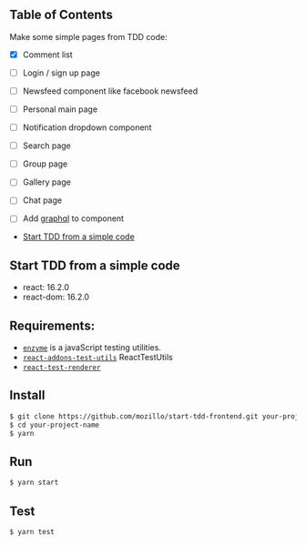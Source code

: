 ## Table of Contents
Make some simple pages from TDD code:
- [x] Comment list
- [ ] Login / sign up page
- [ ] Newsfeed component like facebook newsfeed
- [ ] Personal main page
- [ ] Notification dropdown component
- [ ] Search page
- [ ] Group page
- [ ] Gallery page
- [ ] Chat page
- [ ] Add [graphql](https://facebook.github.io/graphql/October2016/) to component


- [Start TDD from a simple code](#start-tdd-from-a-simple-code)


## Start TDD from a simple code

* react: 16.2.0
* react-dom: 16.2.0

## Requirements:

* [`enzyme`](https://github.com/airbnb/enzyme) is a javaScript testing utilities.
* [`react-addons-test-utils`](https://reactjs.org/docs/test-utils.html) ReactTestUtils
* [`react-test-renderer`](https://www.npmjs.com/package/react-test-renderer)

## Install
```bash
$ git clone https://github.com/mozillo/start-tdd-frontend.git your-project-name
$ cd your-project-name
$ yarn

```

## Run

```bash
$ yarn start
```
## Test
```bash
$ yarn test
```

